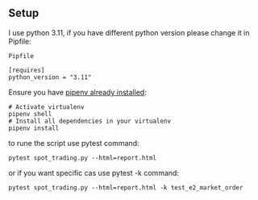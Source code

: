 ## Setup

I use python 3.11,  if you have different python version please change it in Pipfile:

```
Pipfile

[requires]
python_version = "3.11"
```

Ensure you have
[pipenv already installed](https://automationhacks.io/2020/07/12/how-to-manage-your-python-virtualenvs-with-pipenv/):

```
# Activate virtualenv
pipenv shell
# Install all dependencies in your virtualenv
pipenv install
```

to rune the script use pytest command:
```
pytest spot_trading.py --html=report.html
```
or if you want specific cas use pytest -k command:
```
pytest spot_trading.py --html=report.html -k test_e2_market_order
```